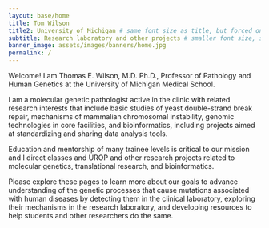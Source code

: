 ```yaml
---
layout: base/home
title: Tom Wilson
title2: University of Michigan # same font size as title, but forced onto a second line
subtitle: Research laboratory and other projects # smaller font size, shown below title+title2
banner_image: assets/images/banners/home.jpg
permalink: /
---
```


Welcome! I am Thomas E. Wilson, M.D. Ph.D., 
Professor of Pathology and Human Genetics 
at the University of Michigan Medical School.

I am a molecular genetic pathologist active in the clinic
with related research interests that include 
basic studies of yeast double-strand break repair, 
mechanisms of mammalian chromosomal instability,
genomic technologies in core facilities, and
bioinformatics, including projects aimed at standardizing and
sharing data analysis tools. 

Education and mentorship of many trainee levels
is critical to our mission and I 
direct classes and UROP and other 
research projects related to molecular genetics, 
translational research, and bioinformatics.

Please explore these pages to learn more about our goals
to advance understanding of the genetic processes that cause
mutations associated with human diseases by detecting them
in the clinical laboratory, exploring their mechanisms 
in the research laboratory, and developing resources 
to help students and other researchers do the same. 

